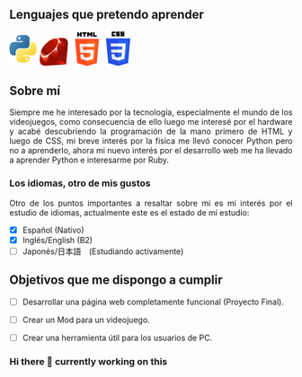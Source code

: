 <div align="justify">

## Lenguajes que pretendo aprender

<a><img src="images/Python-logo.png" width="50" alt="50"></img></a>
<a><img src="images/Ruby_logo.png" width="50" alt="50"></a>
<a><img src="images/HTML-logo.png" width="60" alt="50"></a>
<a><img src="images/CSS3-logo.png" width="43" alt="50"></a>

## Sobre mí
Siempre me he interesado por la tecnología, especialmente el mundo de los videojuegos, como consecuencia de ello luego me interesé por el hardware y acabé descubriendo la programación de la mano primero de HTML y luego de CSS, mi breve interés por la física me llevó conocer Python pero no a aprenderlo, ahora mi nuevo interés por el desarrollo web me ha llevado a aprender Python e interesarme por Ruby.

### Los idiomas, otro de mis gustos
Otro de los puntos importantes a resaltar sobre mi es mi interés por el estudio de idiomas, actualmente este es el estado de mi estudio:

* [X] Español (Nativo)
* [X] Inglés/English (B2)
* [ ] Japonés/日本語　(Estudiando activamente)

## Objetivos que me dispongo a cumplir
* [ ] Desarrollar una página web completamente funcional (Proyecto Final).
* [ ] Crear un Mod para un videojuego.
* [ ] Crear una herramienta útil para los usuarios de PC.


### Hi there 👋 currently working on this

</div>

<!--
**IsaiasTolP/IsaiasTolP** is a ✨ _special_ ✨ repository because its `README.md` (this file) appears on your GitHub profile.

Here are some ideas to get you started:

- 🔭 I’m currently working on ...
- 🌱 I’m currently learning ...
- 👯 I’m looking to collaborate on ...
- 🤔 I’m looking for help with ...
- 💬 Ask me about ...
- 📫 How to reach me: ...
- 😄 Pronouns: ...
- ⚡ Fun fact: ...
-->
